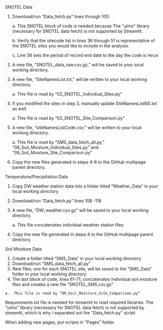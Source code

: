 SNOTEL Data
1)	Download/run “Data_fetch.py” lines through 105:

    a. 	This SNOTEL block of code is needed because The "ulmo" library (necessary for SNOTEL data fetch) is not supported by Streamlit. 

    b.	Verify that the sitecode list in lines 36 through 51 is representative of the SNOTEL sites you would like to include in the analysis. 

    c.	Line 58 sets the period of record end date to the day the code is rerun
2)	A new file, “SNOTEL_data_raw.csv.gz,” will be saved to your local working directory. 
3)	A new file, “SiteNamesList.txt,” will be written to your local working directory.

    a.	This file is read by “02_SNOTEL_Individual_Sites.py”
4)	If you modified the sites in step 3, manually update SiteNamesListNS.txt as well

    a.	This file is read by “03_SNOTEL_Site_Comparison.py”
5)	A new file, “siteNamesListCode.csv,” will be written to your local working directory.

    a.	This file is read by “SMS_data_fetch_all.py,” “08_Soil_Moisture_Individual_Sites.py” and “09_Soil_Moisture_Site_Comparison.py”
6)	Copy the new files generated in steps 4-6 to the GitHub multipage parent directory. 

Temperature/Precipitation Data
1)	Copy DW weather station data into a folder titled “Weather_Data” in your local working directory
2)	Download/run “Data_fetch.py” lines 108 -118
3)	A new file, “DW_weather.csv.gz” will be saved to your local working directory. 

    a.  This file concatenates individual weather station files
4)	Copy the new file generated in steps 4 to the GitHub multipage parent directory. 

Soil Moisture Data
1)	Create a folder titled “SMS_Data” in your local working directory.
2)	Download/run “SMS_data_fetch_all.py”
3)	New files, one for each SNOTEL site, will be saved to the “SMS_Data” folder in your local working directory. 
4)	 The last block of code, lines 61-71, concatenates individual soil moisture files and creates a new file “SNOTEL_SMS.csv.gz”
    
    a.  This file is read by “09_Soil_Moisture_Site_Comparison.py”

Requirements.txt file is needed for streamlit to read required libraries. The "ulmo" library (necessary for SNOTEL data fetch) is not supported by streamlit, which is why I separated out the "Data_fetch.py" script. 

When adding new pages, put scripts in "Pages" folder. 

